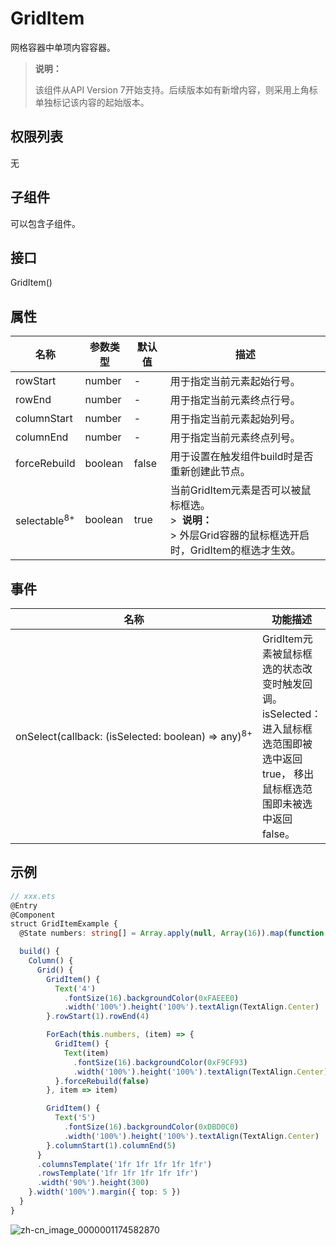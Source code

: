 # GridItem

网格容器中单项内容容器。

>  **说明：**
>
>  该组件从API Version 7开始支持。后续版本如有新增内容，则采用上角标单独标记该内容的起始版本。


## 权限列表

无


## 子组件

可以包含子组件。


## 接口

GridItem()


## 属性

| 名称                      | 参数类型    | 默认值   | 描述                                       |
| ----------------------- | ------- | ----- | ---------------------------------------- |
| rowStart                | number  | -     | 用于指定当前元素起始行号。                            |
| rowEnd                  | number  | -     | 用于指定当前元素终点行号。                            |
| columnStart             | number  | -     | 用于指定当前元素起始列号。                            |
| columnEnd               | number  | -     | 用于指定当前元素终点列号。                            |
| forceRebuild            | boolean | false | 用于设置在触发组件build时是否重新创建此节点。                |
| selectable<sup>8+</sup> | boolean | true  | 当前GridItem元素是否可以被鼠标框选。<br/>>&nbsp;&nbsp;**说明：**<br/>>&nbsp;外层Grid容器的鼠标框选开启时，GridItem的框选才生效。 |


## 事件

| 名称                                       | 功能描述                                     |
| ---------------------------------------- | ---------------------------------------- |
| onSelect(callback:&nbsp;(isSelected:&nbsp;boolean)&nbsp;=&gt;&nbsp;any)<sup>8+</sup> | GridItem元素被鼠标框选的状态改变时触发回调。<br/>isSelected：进入鼠标框选范围即被选中返回true，&nbsp;移出鼠标框选范围即未被选中返回false。 |


## 示例

```ts
// xxx.ets
@Entry
@Component
struct GridItemExample {
  @State numbers: string[] = Array.apply(null, Array(16)).map(function (item, i) { return i.toString() })

  build() {
    Column() {
      Grid() {
        GridItem() {
          Text('4')
            .fontSize(16).backgroundColor(0xFAEEE0)
            .width('100%').height('100%').textAlign(TextAlign.Center)
        }.rowStart(1).rowEnd(4)

        ForEach(this.numbers, (item) => {
          GridItem() {
            Text(item)
              .fontSize(16).backgroundColor(0xF9CF93)
              .width('100%').height('100%').textAlign(TextAlign.Center)
          }.forceRebuild(false)
        }, item => item)

        GridItem() {
          Text('5')
            .fontSize(16).backgroundColor(0xDBD0C0)
            .width('100%').height('100%').textAlign(TextAlign.Center)
        }.columnStart(1).columnEnd(5)
      }
      .columnsTemplate('1fr 1fr 1fr 1fr 1fr')
      .rowsTemplate('1fr 1fr 1fr 1fr 1fr')
      .width('90%').height(300)
    }.width('100%').margin({ top: 5 })
  }
}
```

![zh-cn_image_0000001174582870](figures/zh-cn_image_0000001174582870.gif)
